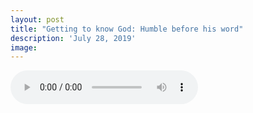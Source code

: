 ```yaml
---
layout: post
title: "Getting to know God: Humble before his word"
description: 'July 28, 2019'
image:
---
```


<audio controls>
  <source src="http://docs.google.com/uc?export=open&id=10ZfX7_uZWCYgEc9O9iZQAS4P0QXSz07S" type="audio/mp3">
Your browser does not support the audio element.
</audio>
